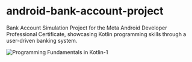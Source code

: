 # android-bank-account-project
Bank Account Simulation Project for the Meta Android Developer Professional Certificate, showcasing Kotlin programming skills through a user-driven banking system.

![Programming Fundamentals in Kotlin-1](https://github.com/user-attachments/assets/8e8ed04a-c04f-4644-a2a3-e4291d53c502)
